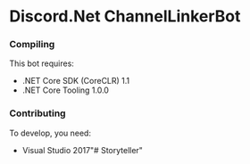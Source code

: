 # Discord.Net ChannelLinkerBot

### Compiling
This bot requires:
- .NET Core SDK (CoreCLR) 1.1
- .NET Core Tooling 1.0.0

### Contributing
To develop, you need:
- Visual Studio 2017"# Storyteller" 
